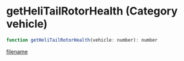 # getHeliTailRotorHealth (Category vehicle)

```js
function getHeliTailRotorHealth(vehicle: number): number
```

[filename](getHeliTailRotorHealth_m.md ':include')